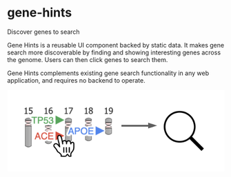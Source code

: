 # gene-hints
Discover genes to search

Gene Hints is a reusable UI component backed by static data.  It makes gene search more discoverable by finding and showing interesting genes across the genome.  Users can then click genes to search them.

Gene Hints complements existing gene search functionality in any web application, and requires no backend to operate.

![Gene Hints flow](https://raw.githubusercontent.com/broadinstitute/gene-hints/main/gene-hints.png)
